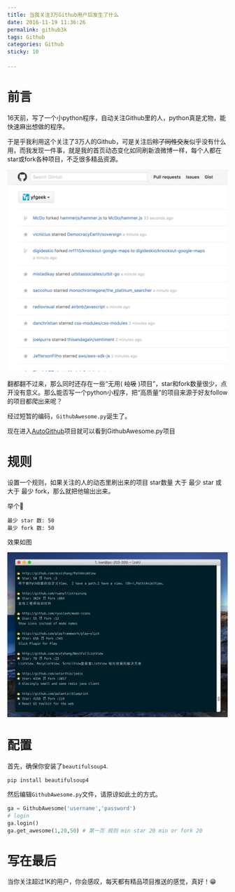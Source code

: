 ```yaml
---
title: 当我关注3万Github用户后发生了什么
date: 2016-11-19 11:36:26
permalink: github3k
tags: Github
categories: Github
sticky: 10

---
```

# 前言
16天前，写了一个小python程序，自动关注Github里的人，python真是尤物，能快速麻出想做的程序。

于是乎我利用这个关注了3万人的Github，可是关注后~~除了同性交友~~似乎没有什么用，而我发现一件事，就是我的首页动态变化如同刷新浪微博一样，每个人都在star或fork各种项目，不乏很多精品资源。
<!-- more --> 
![](/content/images/githubauto/1.jpg)

翻都翻不过来，那么同时还存在一些“无用( ~~垃圾~~ )项目”，star和fork数量很少，点开没有意义。那么能否写一个python小程序，把“高质量”的项目来源于好友follow的项目都爬出来呢？

经过短暂的编码，``GithubAwesome.py``诞生了。

现在进入[AutoGithub](https://github.com/yfgeek/AutoGithub)项目就可以看到GithubAwesome.py项目

# 规则

设置一个规则，如果关注的人的动态里刷出来的项目 star数量 大于 最少 star  或 大于 最少 fork，那么就把他输出出来。

举个🌰
```
最少 star 数: 50
最少 fork 数: 50
```

效果如图

![](/content/images/githubauto/awesomesnap.png)

# 配置

首先，确保你安装了``beautifulsoup4``.

```
pip install beautifulsoup4
```
然后编辑``GithubAwesome.py``文件，请原谅如此土的方式。
```python
ga = GithubAwesome('username','password')
# login
ga.login()
ga.get_awesome(1,20,50) # 第一页 规则 min star 20 min or fork 20
```
# 写在最后

当你关注超过1K的用户，你会感叹，每天都有精品项目推送的感觉，真好！😁